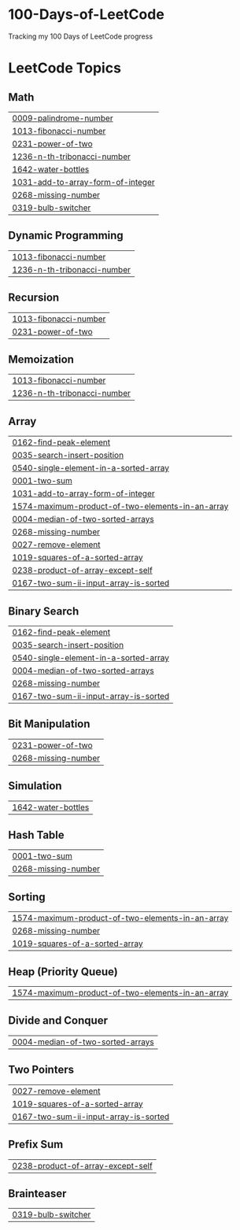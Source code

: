 # 100-Days-of-LeetCode
Tracking my 100 Days of LeetCode progress

<!---LeetCode Topics Start-->
# LeetCode Topics
## Math
|  |
| ------- |
| [0009-palindrome-number](https://github.com/rahul886297/100-Days-of-LeetCode/tree/master/0009-palindrome-number) |
| [1013-fibonacci-number](https://github.com/rahul886297/100-Days-of-LeetCode/tree/master/1013-fibonacci-number) |
| [0231-power-of-two](https://github.com/rahul886297/100-Days-of-LeetCode/tree/master/0231-power-of-two) |
| [1236-n-th-tribonacci-number](https://github.com/rahul886297/100-Days-of-LeetCode/tree/master/1236-n-th-tribonacci-number) |
| [1642-water-bottles](https://github.com/rahul886297/100-Days-of-LeetCode/tree/master/1642-water-bottles) |
| [1031-add-to-array-form-of-integer](https://github.com/rahul886297/100-Days-of-LeetCode/tree/master/1031-add-to-array-form-of-integer) |
| [0268-missing-number](https://github.com/rahul886297/100-Days-of-LeetCode/tree/master/0268-missing-number) |
| [0319-bulb-switcher](https://github.com/rahul886297/100-Days-of-LeetCode/tree/master/0319-bulb-switcher) |
## Dynamic Programming
|  |
| ------- |
| [1013-fibonacci-number](https://github.com/rahul886297/100-Days-of-LeetCode/tree/master/1013-fibonacci-number) |
| [1236-n-th-tribonacci-number](https://github.com/rahul886297/100-Days-of-LeetCode/tree/master/1236-n-th-tribonacci-number) |
## Recursion
|  |
| ------- |
| [1013-fibonacci-number](https://github.com/rahul886297/100-Days-of-LeetCode/tree/master/1013-fibonacci-number) |
| [0231-power-of-two](https://github.com/rahul886297/100-Days-of-LeetCode/tree/master/0231-power-of-two) |
## Memoization
|  |
| ------- |
| [1013-fibonacci-number](https://github.com/rahul886297/100-Days-of-LeetCode/tree/master/1013-fibonacci-number) |
| [1236-n-th-tribonacci-number](https://github.com/rahul886297/100-Days-of-LeetCode/tree/master/1236-n-th-tribonacci-number) |
## Array
|  |
| ------- |
| [0162-find-peak-element](https://github.com/rahul886297/100-Days-of-LeetCode/tree/master/0162-find-peak-element) |
| [0035-search-insert-position](https://github.com/rahul886297/100-Days-of-LeetCode/tree/master/0035-search-insert-position) |
| [0540-single-element-in-a-sorted-array](https://github.com/rahul886297/100-Days-of-LeetCode/tree/master/0540-single-element-in-a-sorted-array) |
| [0001-two-sum](https://github.com/rahul886297/100-Days-of-LeetCode/tree/master/0001-two-sum) |
| [1031-add-to-array-form-of-integer](https://github.com/rahul886297/100-Days-of-LeetCode/tree/master/1031-add-to-array-form-of-integer) |
| [1574-maximum-product-of-two-elements-in-an-array](https://github.com/rahul886297/100-Days-of-LeetCode/tree/master/1574-maximum-product-of-two-elements-in-an-array) |
| [0004-median-of-two-sorted-arrays](https://github.com/rahul886297/100-Days-of-LeetCode/tree/master/0004-median-of-two-sorted-arrays) |
| [0268-missing-number](https://github.com/rahul886297/100-Days-of-LeetCode/tree/master/0268-missing-number) |
| [0027-remove-element](https://github.com/rahul886297/100-Days-of-LeetCode/tree/master/0027-remove-element) |
| [1019-squares-of-a-sorted-array](https://github.com/rahul886297/100-Days-of-LeetCode/tree/master/1019-squares-of-a-sorted-array) |
| [0238-product-of-array-except-self](https://github.com/rahul886297/100-Days-of-LeetCode/tree/master/0238-product-of-array-except-self) |
| [0167-two-sum-ii-input-array-is-sorted](https://github.com/rahul886297/100-Days-of-LeetCode/tree/master/0167-two-sum-ii-input-array-is-sorted) |
## Binary Search
|  |
| ------- |
| [0162-find-peak-element](https://github.com/rahul886297/100-Days-of-LeetCode/tree/master/0162-find-peak-element) |
| [0035-search-insert-position](https://github.com/rahul886297/100-Days-of-LeetCode/tree/master/0035-search-insert-position) |
| [0540-single-element-in-a-sorted-array](https://github.com/rahul886297/100-Days-of-LeetCode/tree/master/0540-single-element-in-a-sorted-array) |
| [0004-median-of-two-sorted-arrays](https://github.com/rahul886297/100-Days-of-LeetCode/tree/master/0004-median-of-two-sorted-arrays) |
| [0268-missing-number](https://github.com/rahul886297/100-Days-of-LeetCode/tree/master/0268-missing-number) |
| [0167-two-sum-ii-input-array-is-sorted](https://github.com/rahul886297/100-Days-of-LeetCode/tree/master/0167-two-sum-ii-input-array-is-sorted) |
## Bit Manipulation
|  |
| ------- |
| [0231-power-of-two](https://github.com/rahul886297/100-Days-of-LeetCode/tree/master/0231-power-of-two) |
| [0268-missing-number](https://github.com/rahul886297/100-Days-of-LeetCode/tree/master/0268-missing-number) |
## Simulation
|  |
| ------- |
| [1642-water-bottles](https://github.com/rahul886297/100-Days-of-LeetCode/tree/master/1642-water-bottles) |
## Hash Table
|  |
| ------- |
| [0001-two-sum](https://github.com/rahul886297/100-Days-of-LeetCode/tree/master/0001-two-sum) |
| [0268-missing-number](https://github.com/rahul886297/100-Days-of-LeetCode/tree/master/0268-missing-number) |
## Sorting
|  |
| ------- |
| [1574-maximum-product-of-two-elements-in-an-array](https://github.com/rahul886297/100-Days-of-LeetCode/tree/master/1574-maximum-product-of-two-elements-in-an-array) |
| [0268-missing-number](https://github.com/rahul886297/100-Days-of-LeetCode/tree/master/0268-missing-number) |
| [1019-squares-of-a-sorted-array](https://github.com/rahul886297/100-Days-of-LeetCode/tree/master/1019-squares-of-a-sorted-array) |
## Heap (Priority Queue)
|  |
| ------- |
| [1574-maximum-product-of-two-elements-in-an-array](https://github.com/rahul886297/100-Days-of-LeetCode/tree/master/1574-maximum-product-of-two-elements-in-an-array) |
## Divide and Conquer
|  |
| ------- |
| [0004-median-of-two-sorted-arrays](https://github.com/rahul886297/100-Days-of-LeetCode/tree/master/0004-median-of-two-sorted-arrays) |
## Two Pointers
|  |
| ------- |
| [0027-remove-element](https://github.com/rahul886297/100-Days-of-LeetCode/tree/master/0027-remove-element) |
| [1019-squares-of-a-sorted-array](https://github.com/rahul886297/100-Days-of-LeetCode/tree/master/1019-squares-of-a-sorted-array) |
| [0167-two-sum-ii-input-array-is-sorted](https://github.com/rahul886297/100-Days-of-LeetCode/tree/master/0167-two-sum-ii-input-array-is-sorted) |
## Prefix Sum
|  |
| ------- |
| [0238-product-of-array-except-self](https://github.com/rahul886297/100-Days-of-LeetCode/tree/master/0238-product-of-array-except-self) |
## Brainteaser
|  |
| ------- |
| [0319-bulb-switcher](https://github.com/rahul886297/100-Days-of-LeetCode/tree/master/0319-bulb-switcher) |
<!---LeetCode Topics End-->